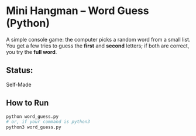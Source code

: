 # Mini Hangman – Word Guess (Python)

A simple console game: the computer picks a random word from a small list.  
You get a few tries to guess the **first** and **second** letters; if both are correct, you try the **full word**.

## Status:
Self-Made

## How to Run
```bash
python word_guess.py
# or, if your command is python3
python3 word_guess.py
